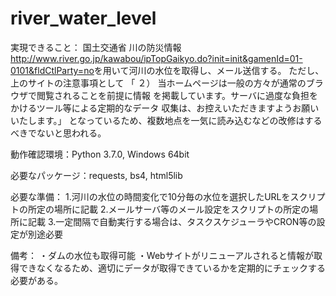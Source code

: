 # river_water_level

実現できること：
国土交通省 川の防災情報<http://www.river.go.jp/kawabou/ipTopGaikyo.do?init=init&gamenId=01-0101&fldCtlParty=no>を用いて河川の水位を取得し、メール送信する。
ただし、上のサイトの注意事項として
「  ２）  当ホームページは一般の方々が通常のブラウザで閲覧されることを前提に情報
     を掲載しています。サーバに過度な負担をかけるツール等による定期的なデータ
     収集は、お控えいただきますようお願いいたします。」
となっているため、複数地点を一気に読み込むなどの改修はするべきでないと思われる。

動作確認環境：Python 3.7.0, Windows 64bit

必要なパッケージ：requests, bs4, html5lib

必要な準備：
1.河川の水位の時間変化で10分毎の水位を選択したURLをスクリプトの所定の場所に記載
2.メールサーバ等のメール設定をスクリプトの所定の場所に記載
3.一定間隔で自動実行する場合は、タスクスケジューラやCRON等の設定が別途必要

備考：
・ダムの水位も取得可能
・Webサイトがリニューアルされると情報が取得できなくなるため、適切にデータが取得できているかを定期的にチェックする必要がある。
